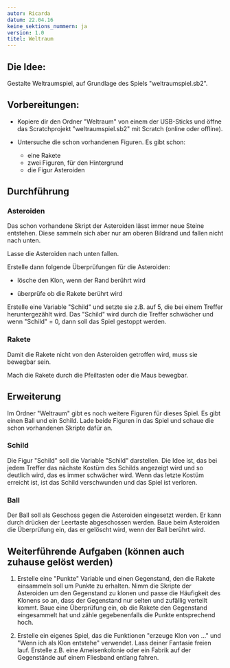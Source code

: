 ```yaml
---
autor: Ricarda
datum: 22.04.16
keine_sektions_nummern: ja
version: 1.0
titel: Weltraum
---
```


## Die Idee:

Gestalte Weltraumspiel, auf Grundlage des Spiels "weltraumspiel.sb2".
 
## Vorbereitungen:

- Kopiere dir den Ordner "Weltraum" von einem der USB-Sticks und öffne das Scratchprojekt "weltraumspiel.sb2" mit Scratch (online oder offline).  

- Untersuche die schon vorhandenen Figuren. Es gibt schon:

    - eine Rakete
    - zwei Figuren, für den Hintergrund
    - die Figur Asteroiden


## Durchführung

### Asteroiden

Das schon vorhandene Skript der Asteroiden lässt immer neue Steine entstehen. Diese sammeln sich aber nur am oberen Bildrand und fallen nicht nach unten.

Lasse die Asteroiden nach unten fallen.

Erstelle dann folgende Überprüfungen für die Asteroiden:

- lösche den Klon, wenn der Rand berührt wird

- überprüfe ob die Rakete berührt wird 

Erstelle eine Variable "Schild" und setzte sie z.B. auf 5, die bei einem Treffer heruntergezählt wird. Das "Schild" wird durch die Treffer schwächer und wenn "Schild" = 0, dann soll das Spiel gestoppt werden.

### Rakete

Damit die Rakete nicht von den Asteroiden getroffen wird, muss sie bewegbar sein.

Mach die Rakete durch die Pfeiltasten oder die Maus bewegbar.


## Erweiterung

Im Ordner "Weltraum" gibt es noch weitere Figuren für dieses Spiel. Es gibt einen Ball und ein Schild. Lade beide Figuren in das Spiel und schaue die schon vorhandenen Skripte dafür an.

### Schild

Die Figur "Schild" soll die Variable "Schild" darstellen. Die Idee ist, das bei jedem Treffer das nächste Kostüm des Schilds angezeigt wird und so deutlich wird, das es immer schwächer wird. Wenn das letzte Kostüm erreicht ist, ist das Schild verschwunden und das Spiel ist verloren.

### Ball

Der Ball soll als Geschoss gegen die Asteroiden eingesetzt werden. Er kann durch drücken der Leertaste abgeschossen werden. Baue beim Asteroiden die Überprüfung ein, das er gelöscht wird, wenn der Ball berührt wird. 

## Weiterführende Aufgaben (können auch zuhause gelöst werden)

1. Erstelle eine "Punkte" Variable und einen Gegenstand, den die Rakete einsammeln soll um Punkte zu erhalten. Nimm die Skripte der Asteroiden um den Gegenstand zu klonen und passe die Häufigkeit des Klonens so an, dass der Gegenstand nur selten und zufällig verteilt kommt. Baue eine Überprüfung ein, ob die Rakete den Gegenstand eingesammelt hat und zähle gegebenenfalls die Punkte entsprechend hoch.

2. Erstelle ein eigenes Spiel, das die Funktionen "erzeuge Klon von ..." und "Wenn ich als Klon entstehe" verwendet. Lass deiner Fantasie freien lauf. Erstelle z.B. eine Ameisenkolonie oder ein Fabrik auf der Gegenstände auf einem Fliesband entlang fahren.

